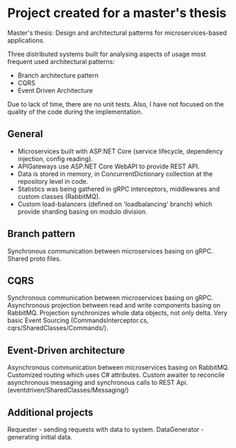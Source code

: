# Project created for a master's thesis
Master's thesis: Design and architectural patterns for microservices-based applications.

Three distributed systems built for analysing aspects of usage most frequent used architectural patterns:
* Branch architecture pattern
* CQRS
* Event Driven Architecture

Due to lack of time, there are no unit tests. Also, I have not focused on the quality of the code during the implementation.

## General

* Microservices built with ASP.NET Core (service lifecycle, dependency injection, config reading).
* APIGateways use ASP.NET Core WebAPI to provide REST API.
* Data is stored in memory, in ConcurrentDictionary collection at the repository level in code.
* Statistics was being gathered in gRPC interceptors, middlewares and custom classes (RabbitMQ).
* Custom load-balancers (defined on 'loadbalancing' branch) which provide sharding basing on modulo division.

## Branch pattern
Synchronous communication between microservices basing on gRPC. Shared proto files.

## CQRS
Synchronous communication between microservices basing on gRPC. Asynchronous projection between read and write components basing on RabbitMQ. Projection synchronizes whole data objects, not only delta. Very basic Event Sourcing (CommandsInterceptor.cs, cqrs/SharedClasses/Commands/).

## Event-Driven architecture
Asynchronous communication between microservices basing on RabbitMQ. Customized routing which uses C# attributes. Custom awaiter to reconcile asynchronous messaging and synchronous calls to REST Api. (eventdriven/SharedClasses/Messaging/)

## Additional projects
Requester - sending requests with data to system.
DataGenerator - generating initial data.
